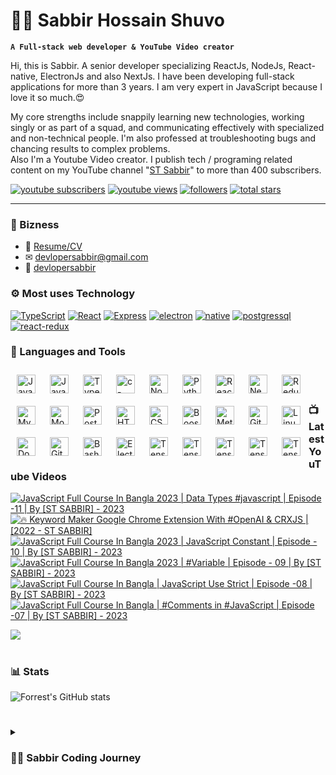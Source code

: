 # 👩‍💻 Sabbir Hossain Shuvo

**`A Full-stack web developer & YouTube Video creator`**

Hi, this is Sabbir. A senior developer specializing ReactJs, NodeJs, React-native, ElectronJs and also NextJs. I have been developing full-stack applications for more than 3 years. I am very expert in JavaScript because I love it so much.😍

My core strengths include snappily learning new technologies, working singly or as part of a squad, and communicating effectively with specialized and non-technical people. I'm also professed at troubleshooting bugs and chancing results to complex problems.  
Also I'm a Youtube Video creator. I publish tech / programing related content on my YouTube channel "[ST Sabbir](https://youtube.com/c/stsabbir)" to more than 400 subscribers.

   <p align="left">
      <a href="https://www.youtube.com/c/stsabbir?sub_confirmation=1">
         <img alt="youtube subscribers" title="Subscribe to my YouTube channel" src="https://custom-icon-badges.demolab.com/youtube/channel/subscribers/UC-kwgB_vfZlCtI_eXijNhMw?color=%23E05D44&label=SUBSCRIBE&logo=video&logoColor=white&style=for-the-badge&labelColor=CE4630"/></a> 
      <a href="https://www.youtube.com/c/stsabbir">
         <img alt="youtube views" title="YouTube views" src="https://custom-icon-badges.demolab.com/youtube/channel/views/UC-kwgB_vfZlCtI_eXijNhMw?color=%23E1AD0E&logo=eye&logoColor=white&style=for-the-badge&labelColor=C79600"/></a> 
      <a href="https://github.com/devlopersabbir?tab=followers">
         <img alt="followers" title="Follow me on Github" src="https://custom-icon-badges.demolab.com/github/followers/devlopersabbir?color=236ad3&labelColor=1155ba&style=for-the-badge&logo=person-add&label=Follow&logoColor=white"/></a>
      <a href="https://github.com/devlopersabbir?tab=repositories&sort=stargazers">
         <img alt="total stars" title="Total stars on GitHub" src="https://custom-icon-badges.demolab.com/github/stars/devlopersabbir?color=55960c&style=for-the-badge&labelColor=488207&logo=star"/></a>
   </p>

---

### 🚀 Bizness

- 📎 [Resume/CV](./resume/Sabbir_Hossain_Shuvo.pdf)
- ✉ [devlopersabbir@gmail.com](devlopersabbir@gmail.com)
- 🎁 [devlopersabbir](https://www.showwcase.com/devlopersabbir)

### ⚙ Most uses Technology

[![TypeScript](https://img.shields.io/badge/-TypeScript-17202A?style=for-the-badge&labelColor=2980B9&logo=javascript&logoColor=61DBFB)](https://img.shields.io/badge/-TypeScript-17202A?style=for-the-badge&labelColor=2980B9&logo=javascript&logoColor=61DBFB)
[![React](https://img.shields.io/badge/-React-61DBFB?style=for-the-badge&labelColor=black&logo=react&logoColor=61DBFB)](https://img.shields.io/badge/-React-61DBFB?style=for-the-badge&labelColor=black&logo=react&logoColor=61DBFB)
[![Express](https://img.shields.io/badge/-express-8E44AD?style=for-the-badge&labelColor=black&logo=express&logoColor=61DBFB)](https://img.shields.io/badge/-express-8E44AD?style=for-the-badge&labelColor=black&logo=express&logoColor=61DBFB)
[![electron](https://img.shields.io/badge/-electron-F1C40F?style=for-the-badge&labelColor=17202A&logo=electron&logoColor=61DBFB)](https://img.shields.io/badge/-electron-F1C40F?style=for-the-badge&labelColor=17202A&logo=electron&logoColor=61DBFB)
[![native](https://img.shields.io/badge/-native-C0392B?style=for-the-badge&labelColor=17202A&logo=react&logoColor=61DBFB)](https://img.shields.io/badge/-native-C0392B?style=for-the-badge&labelColor=17202A&logo=react&logoColor=61DBFB)
[![postgressql](https://img.shields.io/badge/-postgresql-16A085?style=for-the-badge&labelColor=17202A&logo=postgresql&logoColor=61DBFB)](https://img.shields.io/badge/-postgresql-16A085?style=for-the-badge&labelColor=17202A&logo=postgresql&logoColor=61DBFB)
[![react-redux](https://img.shields.io/badge/-react_redux-9B59B6?style=for-the-badge&labelColor=17202A&logo=redux&logoColor=61DBFB)](https://img.shields.io/badge/-react_redux-9B59B6?style=for-the-badge&labelColor=17202A&logo=redux&logoColor=61DBFB)

### 🧰 Languages and Tools

<img  align="left"  alt="JavaScript"  width="30px"  style="padding: 10px"  src="https://cdn.jsdelivr.net/gh/devicons/devicon/icons/javascript/javascript-plain.svg"  />


<img align="left"  alt="Java"  width="30px"  style="padding: 10px"  src="https://cdn.jsdelivr.net/gh/devicons/devicon/icons/java/java-original-wordmark.svg" />

<img  align="left"  alt="TypeScript"  width="30px"  style="padding: 10px"  src="https://cdn.jsdelivr.net/gh/devicons/devicon/icons/typescript/typescript-plain.svg"  />

<img align="left"  alt="c-sharp"  width="30px"  style="padding: 10px" src="https://cdn.jsdelivr.net/gh/devicons/devicon/icons/csharp/csharp-original.svg" />
          
<img  align="left"  alt="NodeJS"  width="30px"  style="padding: 10px"  src="https://cdn.jsdelivr.net/gh/devicons/devicon/icons/nodejs/nodejs-original.svg"  />

<img align="left" alt="Python" width="30px" style="padding: 10px" src="https://cdn.jsdelivr.net/gh/devicons/devicon/icons/python/python-plain.svg" />

<img  align="left"  alt="React"  width="30px"  style="padding: 10px"  src="https://cdn.jsdelivr.net/gh/devicons/devicon/icons/react/react-original.svg"  />

<img align="left" alt="NextJs" width="30px" style="padding: 10px" src="https://cdn.jsdelivr.net/gh/devicons/devicon/icons/nextjs/nextjs-original.svg" />

<img align="left" alt="Redux" width="30px" style="padding: 10px" src="https://cdn.jsdelivr.net/gh/devicons/devicon/icons/redux/redux-original.svg" />

<img align="left" alt="MySQL" width="30px" style="padding: 10px" src="https://cdn.jsdelivr.net/gh/devicons/devicon/icons/mysql/mysql-original-wordmark.svg" />

<img align="left" alt="Mongoodb" width="30px" style="padding: 10px" src="https://cdn.jsdelivr.net/gh/devicons/devicon/icons/mongodb/mongodb-original-wordmark.svg" />

<img align="left" alt="PostGresQL" width="30px" style="padding: 10px" src="https://cdn.jsdelivr.net/gh/devicons/devicon/icons/postgresql/postgresql-original.svg" />

<img align="left" alt="HTML" width="30px" style="padding: 10px" src="https://cdn.jsdelivr.net/gh/devicons/devicon/icons/html5/html5-plain.svg" />

<img align="left" alt="CSS" width="30px" style="padding: 10px" src="https://cdn.jsdelivr.net/gh/devicons/devicon/icons/css3/css3-plain.svg" />

<img align="left" alt="Boostrap" width="30px" style="padding: 10px" src="https://cdn.jsdelivr.net/gh/devicons/devicon/icons/tailwindcss/tailwindcss-plain.svg" />

<img align="left" alt="Meterial UI" width="30px" style="padding: 10px" src="https://cdn.jsdelivr.net/gh/devicons/devicon/icons/materialui/materialui-original.svg" />

<img align="left" alt="Git" width="30px" style="padding: 10px" src="https://cdn.jsdelivr.net/gh/devicons/devicon/icons/git/git-original.svg" />

<img align="left" alt="Linux" width="30px" style="padding: 10px" src="https://cdn.jsdelivr.net/gh/devicons/devicon/icons/linux/linux-original.svg" />

<img align="left" alt="Docker" width="30px" style="padding: 10px" src="https://cdn.jsdelivr.net/gh/devicons/devicon/icons/docker/docker-original.svg" />

<img align="left" alt="GitHub" width="30px" style="padding: 10px" src="https://cdn.jsdelivr.net/gh/devicons/devicon/icons/github/github-original.svg" />

<img align="left" alt="Bash" width="30px" style="padding: 10px" src="https://cdn.jsdelivr.net/gh/devicons/devicon/icons/bash/bash-original.svg" />

<img align="left" alt="Electronjs" width="30px" style="padding: 10px" src="https://cdn.jsdelivr.net/gh/devicons/devicon/icons/electron/electron-original.svg" />


<img align="left" alt="TensorFlow" width="30px" style="padding: 10px" src="https://cdn.jsdelivr.net/gh/devicons/devicon/icons/graphql/graphql-plain-wordmark.svg" />


<img align="left" alt="TensorFlow" width="30px" style="padding: 10px" src="https://cdn.jsdelivr.net/gh/devicons/devicon/icons/android/android-plain-wordmark.svg" />


  <img align="left" alt="TensorFlow" width="30px" style="padding: 10px" src="https://cdn.jsdelivr.net/gh/devicons/devicon/icons/socketio/socketio-original.svg" />
          
  
<img align="left" alt="TensorFlow" width="30px" style="padding: 10px" src="https://cdn.jsdelivr.net/gh/devicons/devicon/icons/apple/apple-original.svg" />
          

<img align="left" alt="TensorFlow" width="30px" style="padding: 10px" src="https://cdn.jsdelivr.net/gh/devicons/devicon/icons/tensorflow/tensorflow-original.svg" />

<br />

#

### 📺 Latest YouTube Videos

<!-- BEGIN YOUTUBE-CARDS -->
[![JavaScript Full Course In Bangla 2023 | Data Types #javascript | Episode -11 | By [ST SABBIR] - 2023](https://ytcards.demolab.com/?id=DuNdI4rCWNo&title=JavaScript+Full+Course+In+Bangla+2023+%7C+Data+Types+%23javascript+%7C+Episode+-11+%7C+By+%5BST+SABBIR%5D+-+2023&lang=en&timestamp=1683661083&background_color=%230d1117&title_color=%23ffffff&stats_color=%23dedede&width=250 "JavaScript Full Course In Bangla 2023 | Data Types #javascript | Episode -11 | By [ST SABBIR] - 2023")](https://www.youtube.com/watch?v=DuNdI4rCWNo)
[![🔥 Keyword Maker Google Chrome Extension With #OpenAI & CRXJS | [2022 - ST SABBIR]](https://ytcards.demolab.com/?id=LOcWxUQbYPY&title=%F0%9F%94%A5+Keyword+Maker+Google+Chrome+Extension+With+%23OpenAI+%26+CRXJS+%7C+%5B2022+-+ST+SABBIR%5D&lang=en&timestamp=1683238174&background_color=%230d1117&title_color=%23ffffff&stats_color=%23dedede&width=250 "🔥 Keyword Maker Google Chrome Extension With #OpenAI & CRXJS | [2022 - ST SABBIR]")](https://www.youtube.com/watch?v=LOcWxUQbYPY)
[![JavaScript Full Course In Bangla 2023 | JavaScript Constant | Episode - 10 | By [ST SABBIR] - 2023](https://ytcards.demolab.com/?id=oYDPjFHFrss&title=JavaScript+Full+Course+In+Bangla+2023+%7C+JavaScript+Constant+%7C+Episode+-+10+%7C+By+%5BST+SABBIR%5D+-+2023&lang=en&timestamp=1683173926&background_color=%230d1117&title_color=%23ffffff&stats_color=%23dedede&width=250 "JavaScript Full Course In Bangla 2023 | JavaScript Constant | Episode - 10 | By [ST SABBIR] - 2023")](https://www.youtube.com/watch?v=oYDPjFHFrss)
[![JavaScript Full Course In Bangla 2023 | #Variable | Episode - 09 | By [ST SABBIR] - 2023](https://ytcards.demolab.com/?id=jj9kzXOu1J8&title=JavaScript+Full+Course+In+Bangla+2023+%7C+%23Variable+%7C+Episode+-+09+%7C+By+%5BST+SABBIR%5D+-+2023&lang=en&timestamp=1683138300&background_color=%230d1117&title_color=%23ffffff&stats_color=%23dedede&width=250 "JavaScript Full Course In Bangla 2023 | #Variable | Episode - 09 | By [ST SABBIR] - 2023")](https://www.youtube.com/watch?v=jj9kzXOu1J8)
[![JavaScript Full Course In Bangla | JavaScript Use Strict | Episode -08 | By [ST SABBIR] - 2023](https://ytcards.demolab.com/?id=SoCjRWWruX4&title=JavaScript+Full+Course+In+Bangla+%7C+JavaScript+Use+Strict+%7C+Episode+-08+%7C+By+%5BST+SABBIR%5D+-+2023&lang=en&timestamp=1680527364&background_color=%230d1117&title_color=%23ffffff&stats_color=%23dedede&width=250 "JavaScript Full Course In Bangla | JavaScript Use Strict | Episode -08 | By [ST SABBIR] - 2023")](https://www.youtube.com/watch?v=SoCjRWWruX4)
[![JavaScript Full Course In Bangla | #Comments in #JavaScript | Episode -07 | By [ST SABBIR] - 2023](https://ytcards.demolab.com/?id=UmhWgboQsAQ&title=JavaScript+Full+Course+In+Bangla+%7C+%23Comments+in+%23JavaScript+%7C+Episode+-07+%7C+By+%5BST+SABBIR%5D+-+2023&lang=en&timestamp=1679744998&background_color=%230d1117&title_color=%23ffffff&stats_color=%23dedede&width=250 "JavaScript Full Course In Bangla | #Comments in #JavaScript | Episode -07 | By [ST SABBIR] - 2023")](https://www.youtube.com/watch?v=UmhWgboQsAQ)
<!-- END YOUTUBE-CARDS -->

[<img src="https://custom-icon-badges.demolab.com/badge/-Subscribe%20For%20More-red?style=for-the-badge&logo=video&logoColor=white"/>](https://www.youtube.com/c/stsabbir?sub_confirmation=1)

#

### 📊 Stats

![Forrest's GitHub stats](https://github-readme-stats.vercel.app/api?username=devlopersabbir&show_icons=true&theme=gruvbox)

#

<details>
 <summary><h3>👨‍💻 Sabbir Coding Journey</h3></summary>
   I started my coding journey in 2019.

[website]: https://showcase/devlopersabbir
[youtube]: https://youtube.com/c/stsabbir

#

**For the support**
[Buy Me A Coffee](https://www.buymeacoffee.com/devlopersabbir)
